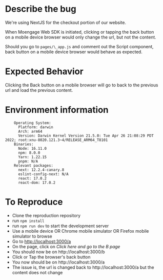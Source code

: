 # Describe the bug

We're using NextJS for the checkout portion of our website.

When Moengage Web SDK is initiated, clicking or tapping the back button on a mobile device browser would only change the url, but not the content.

Should you go to `pages/\_app.js` and comment out the Script component, back button on a mobile device browser would behave as expected.

# Expected Behavior

Clicking the Back button on a mobile browser will go to back to the previous url and load the previous content.

# Environment information

```
    Operating System:
      Platform: darwin
      Arch: arm64
      Version: Darwin Kernel Version 21.5.0: Tue Apr 26 21:08:29 PDT 2022; root:xnu-8020.121.3~4/RELEASE_ARM64_T8101
    Binaries:
      Node: 16.11.0
      npm: 8.0.0
      Yarn: 1.22.15
      pnpm: N/A
    Relevant packages:
      next: 12.2.4-canary.8
      eslint-config-next: N/A
      react: 17.0.2
      react-dom: 17.0.2
```

# To Reproduce

- Clone the reproduction repository
- run `npm install`
- run `npm run dev` to start the development server
- Use a mobile device OR Chrome mobile simulator OR Firefox mobile simulator to browse
- Go to [http://localhost:3000/a](http://localhost:3000/a)
- On the page, click on _Click here and go to the B page_
- You should now be on http://localhost:3000/b
- Click or Tap the browser's back button
- You now should be on http://localhost:3000/a
- The issue is, the url is changed back to http://localhost:3000/a but the content does not change

